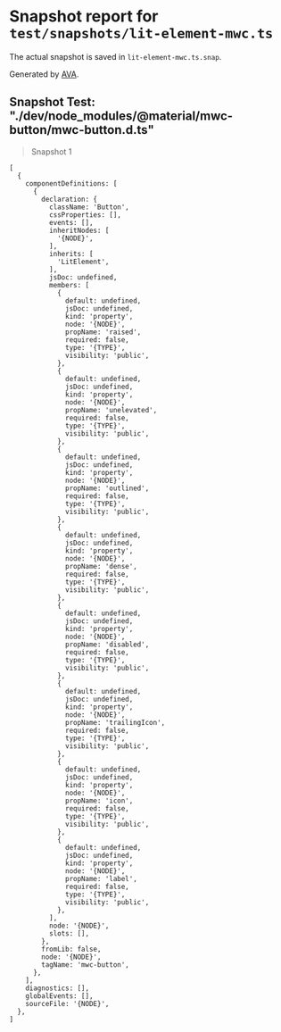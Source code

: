 # Snapshot report for `test/snapshots/lit-element-mwc.ts`

The actual snapshot is saved in `lit-element-mwc.ts.snap`.

Generated by [AVA](https://ava.li).

## Snapshot Test: "./dev/node_modules/@material/mwc-button/mwc-button.d.ts"

> Snapshot 1

    [
      {
        componentDefinitions: [
          {
            declaration: {
              className: 'Button',
              cssProperties: [],
              events: [],
              inheritNodes: [
                '{NODE}',
              ],
              inherits: [
                'LitElement',
              ],
              jsDoc: undefined,
              members: [
                {
                  default: undefined,
                  jsDoc: undefined,
                  kind: 'property',
                  node: '{NODE}',
                  propName: 'raised',
                  required: false,
                  type: '{TYPE}',
                  visibility: 'public',
                },
                {
                  default: undefined,
                  jsDoc: undefined,
                  kind: 'property',
                  node: '{NODE}',
                  propName: 'unelevated',
                  required: false,
                  type: '{TYPE}',
                  visibility: 'public',
                },
                {
                  default: undefined,
                  jsDoc: undefined,
                  kind: 'property',
                  node: '{NODE}',
                  propName: 'outlined',
                  required: false,
                  type: '{TYPE}',
                  visibility: 'public',
                },
                {
                  default: undefined,
                  jsDoc: undefined,
                  kind: 'property',
                  node: '{NODE}',
                  propName: 'dense',
                  required: false,
                  type: '{TYPE}',
                  visibility: 'public',
                },
                {
                  default: undefined,
                  jsDoc: undefined,
                  kind: 'property',
                  node: '{NODE}',
                  propName: 'disabled',
                  required: false,
                  type: '{TYPE}',
                  visibility: 'public',
                },
                {
                  default: undefined,
                  jsDoc: undefined,
                  kind: 'property',
                  node: '{NODE}',
                  propName: 'trailingIcon',
                  required: false,
                  type: '{TYPE}',
                  visibility: 'public',
                },
                {
                  default: undefined,
                  jsDoc: undefined,
                  kind: 'property',
                  node: '{NODE}',
                  propName: 'icon',
                  required: false,
                  type: '{TYPE}',
                  visibility: 'public',
                },
                {
                  default: undefined,
                  jsDoc: undefined,
                  kind: 'property',
                  node: '{NODE}',
                  propName: 'label',
                  required: false,
                  type: '{TYPE}',
                  visibility: 'public',
                },
              ],
              node: '{NODE}',
              slots: [],
            },
            fromLib: false,
            node: '{NODE}',
            tagName: 'mwc-button',
          },
        ],
        diagnostics: [],
        globalEvents: [],
        sourceFile: '{NODE}',
      },
    ]
